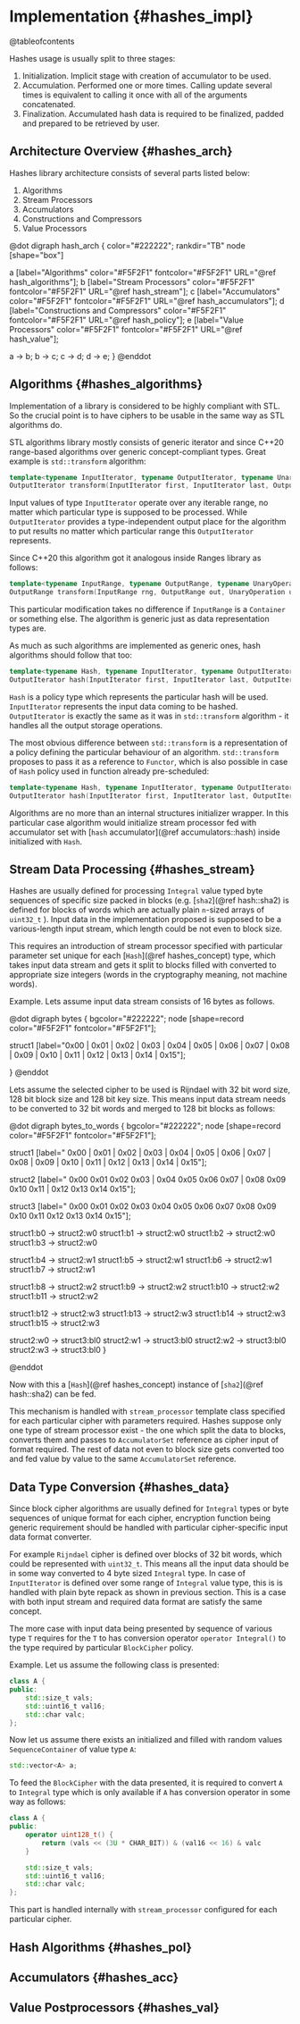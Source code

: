 # Implementation {#hashes_impl}

@tableofcontents

Hashes usage is usually split to three stages:

1. Initialization. Implicit stage with creation of accumulator to be used.
2. Accumulation. Performed one or more times. Calling update several times is 
equivalent to calling it once with all of the arguments concatenated.
3. Finalization. Accumulated hash data is required to be finalized, padded and 
prepared to be retrieved by user.  

## Architecture Overview {#hashes_arch}

Hashes library architecture consists of several parts listed below:

1. Algorithms
2. Stream Processors
3. Accumulators
4. Constructions and Compressors
5. Value Processors

@dot
digraph hash_arch {
color="#222222";
rankdir="TB"
node [shape="box"]

  a [label="Algorithms" color="#F5F2F1" fontcolor="#F5F2F1" URL="@ref hash_algorithms"];
  b [label="Stream Processors" color="#F5F2F1" fontcolor="#F5F2F1" URL="@ref hash_stream"];
  c [label="Accumulators" color="#F5F2F1" fontcolor="#F5F2F1" URL="@ref hash_accumulators"];
  d [label="Constructions and Compressors" color="#F5F2F1" fontcolor="#F5F2F1" URL="@ref hash_policy"];
  e [label="Value Processors" color="#F5F2F1" fontcolor="#F5F2F1" URL="@ref hash_value"];
  
  a -> b;
  b -> c;
  c -> d;
  d -> e;
}
@enddot

## Algorithms {#hashes_algorithms}

Implementation of a library is considered to be highly
compliant with STL. So the crucial point is to have
ciphers to be usable in the same way as STL algorithms
do.

STL algorithms library mostly consists of generic iterator and since C++20 
range-based algorithms over generic concept-compliant types. Great example is 
`std::transform` algorithm:
 
```cpp
template<typename InputIterator, typename OutputIterator, typename UnaryOperation>
OutputIterator transform(InputIterator first, InputIterator last, OutputIterator out, UnaryOperation unary_op);
```

Input values of type `InputIterator` operate over any iterable range, no matter 
which particular type is supposed to be processed. 
While `OutputIterator` provides a type-independent output place for the 
algorithm to put results no matter which particular range this `OutputIterator` 
represents.
 
Since C++20 this algorithm got it analogous inside Ranges library as follows:
 
```cpp
template<typename InputRange, typename OutputRange, typename UnaryOperation>
OutputRange transform(InputRange rng, OutputRange out, UnaryOperation unary_op);
```

This particular modification takes no difference if `InputRange` is a 
`Container` or something else. The algorithm is generic just as data 
representation types are.
 
As much as such algorithms are implemented as generic ones, hash algorithms 
should follow that too:
 
```cpp
template<typename Hash, typename InputIterator, typename OutputIterator>
OutputIterator hash(InputIterator first, InputIterator last, OutputIterator out);
```

`Hash` is a policy type which represents the particular hash will be used.
`InputIterator` represents the input data coming to be hashed.
`OutputIterator` is exactly the same as it was in `std::transform` algorithm - 
it handles all the output storage operations.
 
The most obvious difference between `std::transform` is a representation of a 
policy defining the particular behaviour of an algorithm. `std::transform` 
proposes to pass it as a reference to `Functor`, which is also possible in case 
of `Hash` policy used in function already pre-scheduled:
   
```cpp
template<typename Hash, typename InputIterator, typename OutputIterator>
OutputIterator hash(InputIterator first, InputIterator last, OutputIterator out);
```

Algorithms are no more than an internal structures initializer wrapper. In this 
particular case algorithm would initialize stream processor fed with accumulator 
set with [`hash` accumulator](@ref accumulators::hash) inside initialized with `Hash`.

## Stream Data Processing {#hashes_stream}

Hashes are usually defined for processing `Integral` value typed byte sequences 
of specific size packed in blocks (e.g. [`sha2`](@ref hash::sha2) is defined for 
blocks of words which are actually plain `n`-sized arrays of `uint32_t` ). 
Input data in the implementation proposed is supposed to be a various-length 
input stream, which length could be not even to block size.
  
This requires an introduction of stream processor specified with particular 
parameter set unique for each [`Hash`](@ref hashes_concept) type, which takes 
input data stream and gets it split to blocks filled with converted to 
appropriate size integers (words in the cryptography meaning, not machine words).
  
Example. Lets assume input data stream consists of 16 bytes as follows.

@dot
digraph bytes {
bgcolor="#222222";
node [shape=record color="#F5F2F1" fontcolor="#F5F2F1"];

struct1 [label="0x00 | 0x01 | 0x02 | 0x03 | 0x04 | 0x05 | 0x06 | 0x07 | 0x08 | 0x09 | 0x10 | 0x11 | 0x12 | 0x13
 | 0x14 | 0x15"];
  
}
@enddot

Lets assume the selected cipher to be used is Rijndael with 32 bit word size, 128 bit block size and 128
 bit key size. This means input data stream needs to be converted to 32 bit words and merged to 128 bit
  blocks as follows:
  
@dot
digraph bytes_to_words {
bgcolor="#222222";
node [shape=record color="#F5F2F1" fontcolor="#F5F2F1"];

struct1 [label="<b0> 0x00 |<b1> 0x01 |<b2> 0x02 |<b3> 0x03 |<b4> 0x04 |<b5> 0x05 |<b6> 0x06 |<b7> 0x07 |<b8> 0x08 |<b9> 0x09 |<b10> 0x10 |<b11> 0x11 |<b12> 0x12 |<b13> 0x13 |<b14> 0x14 |<b15> 0x15"];

struct2 [label="<w0> 0x00 0x01 0x02 0x03 |<w1> 0x04 0x05 0x06 0x07 |<w2> 0x08 0x09 0x10 0x11 |<w3> 0x12 0x13 0x14 0x15"];

struct3 [label="<bl0> 0x00 0x01 0x02 0x03 0x04 0x05 0x06 0x07 0x08 0x09 0x10 0x11 0x12 0x13 0x14
 0x15"];

struct1:b0 -> struct2:w0
struct1:b1 -> struct2:w0
struct1:b2 -> struct2:w0
struct1:b3 -> struct2:w0

struct1:b4 -> struct2:w1
struct1:b5 -> struct2:w1
struct1:b6 -> struct2:w1
struct1:b7 -> struct2:w1

struct1:b8 -> struct2:w2
struct1:b9 -> struct2:w2
struct1:b10 -> struct2:w2
struct1:b11 -> struct2:w2

struct1:b12 -> struct2:w3
struct1:b13 -> struct2:w3
struct1:b14 -> struct2:w3
struct1:b15 -> struct2:w3

struct2:w0 -> struct3:bl0
struct2:w1 -> struct3:bl0
struct2:w2 -> struct3:bl0
struct2:w3 -> struct3:bl0
}

@enddot

Now with this a [`Hash`](@ref hashes_concept) instance of [`sha2`](@ref hash::sha2) 
can be fed.

This mechanism is handled with `stream_processor` template class specified for 
each particular cipher with parameters required. Hashes suppose only one type 
of stream processor exist - the one which split the data to blocks, converts 
them and passes to `AccumulatorSet` reference as cipher input of format required. 
The rest of data not even to block size gets converted too and fed value by 
value to the same `AccumulatorSet` reference.

## Data Type Conversion {#hashes_data}
 
Since block cipher algorithms are usually defined for `Integral` types or 
byte sequences of unique format for each cipher, encryption function being 
generic requirement should be handled with particular cipher-specific input data 
format converter.
  
For example `Rijndael` cipher is defined over blocks of 32 bit words, which 
could be represented with `uint32_t`. This means all the input data should be 
in some way converted to 4 byte sized `Integral` type. In case of 
`InputIterator` is defined over some range of `Integral` value type, this is is 
handled with plain byte repack as shown in previous section. This is a case with 
both input stream and required data format are satisfy the same concept.
    
The more case with input data being presented by sequence of various type `T` 
requires for the `T` to has conversion operator `operator Integral()` to the 
type required by particular `BlockCipher` policy.   
 
Example. Let us assume the following class is presented:
```cpp
class A {
public:
    std::size_t vals;
    std::uint16_t val16;
    std::char valc;
};
```

Now let us assume there exists an initialized and filled with random values 
```SequenceContainer``` of value type ```A```:

```cpp
std::vector<A> a;
```

To feed the ```BlockCipher``` with the data presented, it is required to convert ```A``` to ```Integral``` type which
 is only available if ```A``` has conversion operator in some way as follows:
 
```cpp
class A {
public:
    operator uint128_t() {
        return (vals << (3U * CHAR_BIT)) & (val16 << 16) & valc 
    }

    std::size_t vals;
    std::uint16_t val16;
    std::char valc;
};
``` 

This part is handled internally with ```stream_processor``` configured for each particular cipher. 
   
## Hash Algorithms {#hashes_pol}

## Accumulators {#hashes_acc}

## Value Postprocessors {#hashes_val}
